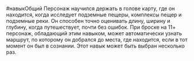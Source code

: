 #навыкОбщий 
Персонаж научился держать в голове карту, где он находится, когда исследует подземные пещеры, комплексы пещер и подземные реки. Он способен точно оценивать длину, ширину и глубину, когда путешествует, почти без ошибок. При броске на 11+ персонаж, обладающий этим навыком, может автоматически узнать маршрут, по которому он добрался до места, где находится, если в тот момент он был в сознании. Этот навык может быть выбран несколько раз.